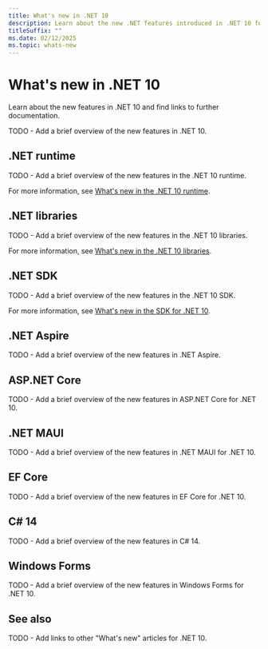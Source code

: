 ```yaml
---
title: What's new in .NET 10
description: Learn about the new .NET features introduced in .NET 10 for the runtime, libraries, and SDK. Also find links to what's new in other areas, such as ASP.NET Core.
titleSuffix: ""
ms.date: 02/12/2025
ms.topic: whats-new
---
```


# What's new in .NET 10

Learn about the new features in .NET 10 and find links to further documentation.

TODO - Add a brief overview of the new features in .NET 10.

## .NET runtime

TODO - Add a brief overview of the new features in the .NET 10 runtime.

For more information, see [What's new in the .NET 10 runtime](runtime.md).

## .NET libraries

TODO - Add a brief overview of the new features in the .NET 10 libraries.

For more information, see [What's new in the .NET 10 libraries](libraries.md).

## .NET SDK

TODO - Add a brief overview of the new features in the .NET 10 SDK.

For more information, see [What's new in the SDK for .NET 10](sdk.md).

## .NET Aspire

TODO - Add a brief overview of the new features in .NET Aspire.

## ASP.NET Core

TODO - Add a brief overview of the new features in ASP.NET Core for .NET 10.

## .NET MAUI

TODO - Add a brief overview of the new features in .NET MAUI for .NET 10.

## EF Core

TODO - Add a brief overview of the new features in EF Core for .NET 10.

## C# 14

TODO - Add a brief overview of the new features in C# 14.

## Windows Forms

TODO - Add a brief overview of the new features in Windows Forms for .NET 10.

## See also

TODO - Add links to other "What's new" articles for .NET 10.
